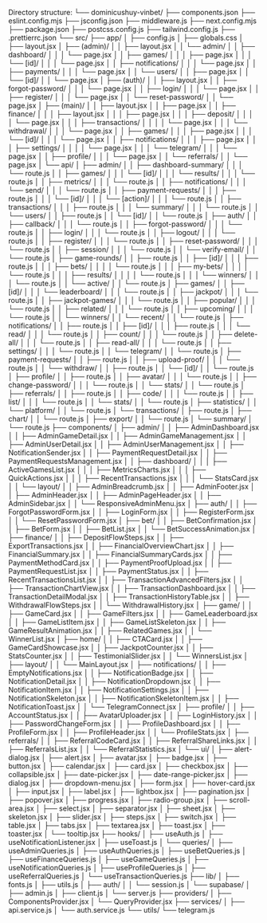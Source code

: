 Directory structure:
└── dominicushuy-vinbet/
    ├── components.json
    ├── eslint.config.mjs
    ├── jsconfig.json
    ├── middleware.js
    ├── next.config.mjs
    ├── package.json
    ├── postcss.config.js
    ├── tailwind.config.js
    ├── .prettierrc.json
    └── src/
        ├── app/
        │   ├── config.js
        │   ├── globals.css
        │   ├── layout.jsx
        │   ├── (admin)/
        │   │   ├── layout.jsx
        │   │   └── admin/
        │   │       ├── dashboard/
        │   │       │   └── page.jsx
        │   │       ├── games/
        │   │       │   ├── page.jsx
        │   │       │   └── [id]/
        │   │       │       └── page.jsx
        │   │       ├── notifications/
        │   │       │   └── page.jsx
        │   │       ├── payments/
        │   │       │   └── page.jsx
        │   │       └── users/
        │   │           ├── page.jsx
        │   │           └── [id]/
        │   │               └── page.jsx
        │   ├── (auth)/
        │   │   ├── layout.jsx
        │   │   ├── forgot-password/
        │   │   │   └── page.jsx
        │   │   ├── login/
        │   │   │   └── page.jsx
        │   │   ├── register/
        │   │   │   └── page.jsx
        │   │   └── reset-password/
        │   │       └── page.jsx
        │   ├── (main)/
        │   │   ├── layout.jsx
        │   │   ├── page.jsx
        │   │   ├── finance/
        │   │   │   ├── layout.jsx
        │   │   │   ├── page.jsx
        │   │   │   ├── deposit/
        │   │   │   │   └── page.jsx
        │   │   │   ├── transactions/
        │   │   │   │   └── page.jsx
        │   │   │   └── withdrawal/
        │   │   │       └── page.jsx
        │   │   ├── games/
        │   │   │   ├── page.jsx
        │   │   │   └── [id]/
        │   │   │       └── page.jsx
        │   │   ├── notifications/
        │   │   │   ├── page.jsx
        │   │   │   ├── settings/
        │   │   │   │   └── page.jsx
        │   │   │   └── telegram/
        │   │   │       └── page.jsx
        │   │   ├── profile/
        │   │   │   └── page.jsx
        │   │   └── referrals/
        │   │       └── page.jsx
        │   └── api/
        │       ├── admin/
        │       │   ├── dashboard-summary/
        │       │   │   └── route.js
        │       │   ├── games/
        │       │   │   └── [id]/
        │       │   │       └── results/
        │       │   │           └── route.js
        │       │   ├── metrics/
        │       │   │   └── route.js
        │       │   ├── notifications/
        │       │   │   └── send/
        │       │   │       └── route.js
        │       │   ├── payment-requests/
        │       │   │   ├── route.js
        │       │   │   └── [id]/
        │       │   │       └── [action]/
        │       │   │           └── route.js
        │       │   ├── transactions/
        │       │   │   ├── route.js
        │       │   │   └── summary/
        │       │   │       └── route.js
        │       │   └── users/
        │       │       ├── route.js
        │       │       └── [id]/
        │       │           └── route.js
        │       ├── auth/
        │       │   ├── callback/
        │       │   │   └── route.js
        │       │   ├── forgot-password/
        │       │   │   └── route.js
        │       │   ├── login/
        │       │   │   └── route.js
        │       │   ├── logout/
        │       │   │   └── route.js
        │       │   ├── register/
        │       │   │   └── route.js
        │       │   ├── reset-password/
        │       │   │   └── route.js
        │       │   ├── session/
        │       │   │   └── route.js
        │       │   └── verify-email/
        │       │       └── route.js
        │       ├── game-rounds/
        │       │   ├── route.js
        │       │   ├── [id]/
        │       │   │   ├── route.js
        │       │   │   ├── bets/
        │       │   │   │   └── route.js
        │       │   │   ├── my-bets/
        │       │   │   │   └── route.js
        │       │   │   ├── results/
        │       │   │   │   └── route.js
        │       │   │   └── winners/
        │       │   │       └── route.js
        │       │   └── active/
        │       │       └── route.js
        │       ├── games/
        │       │   ├── [id]/
        │       │   │   └── leaderboard/
        │       │   │       └── route.js
        │       │   ├── jackpot/
        │       │   │   └── route.js
        │       │   ├── jackpot-games/
        │       │   │   └── route.js
        │       │   ├── popular/
        │       │   │   └── route.js
        │       │   ├── related/
        │       │   │   └── route.js
        │       │   ├── upcoming/
        │       │   │   └── route.js
        │       │   └── winners/
        │       │       └── recent/
        │       │           └── route.js
        │       ├── notifications/
        │       │   ├── route.js
        │       │   ├── [id]/
        │       │   │   ├── route.js
        │       │   │   └── read/
        │       │   │       └── route.js
        │       │   ├── count/
        │       │   │   └── route.js
        │       │   ├── delete-all/
        │       │   │   └── route.js
        │       │   ├── read-all/
        │       │   │   └── route.js
        │       │   ├── settings/
        │       │   │   └── route.js
        │       │   └── telegram/
        │       │       └── route.js
        │       ├── payment-requests/
        │       │   ├── route.js
        │       │   ├── upload-proof/
        │       │   │   └── route.js
        │       │   └── withdraw/
        │       │       ├── route.js
        │       │       └── [id]/
        │       │           └── route.js
        │       ├── profile/
        │       │   ├── route.js
        │       │   ├── avatar/
        │       │   │   └── route.js
        │       │   ├── change-password/
        │       │   │   └── route.js
        │       │   └── stats/
        │       │       └── route.js
        │       ├── referrals/
        │       │   ├── route.js
        │       │   ├── code/
        │       │   │   └── route.js
        │       │   ├── list/
        │       │   │   └── route.js
        │       │   └── stats/
        │       │       └── route.js
        │       ├── statistics/
        │       │   └── platform/
        │       │       └── route.js
        │       └── transactions/
        │           ├── route.js
        │           ├── chart/
        │           │   └── route.js
        │           ├── export/
        │           │   └── route.js
        │           └── summary/
        │               └── route.js
        ├── components/
        │   ├── admin/
        │   │   ├── AdminDashboard.jsx
        │   │   ├── AdminGameDetail.jsx
        │   │   ├── AdminGameManagement.jsx
        │   │   ├── AdminUserDetail.jsx
        │   │   ├── AdminUserManagement.jsx
        │   │   ├── NotificationSender.jsx
        │   │   ├── PaymentRequestDetail.jsx
        │   │   ├── PaymentRequestsManagement.jsx
        │   │   ├── dashboard/
        │   │   │   ├── ActiveGamesList.jsx
        │   │   │   ├── MetricsCharts.jsx
        │   │   │   ├── QuickActions.jsx
        │   │   │   ├── RecentTransactions.jsx
        │   │   │   └── StatsCard.jsx
        │   │   └── layout/
        │   │       ├── AdminBreadcrumb.jsx
        │   │       ├── AdminFooter.jsx
        │   │       ├── AdminHeader.jsx
        │   │       ├── AdminPageHeader.jsx
        │   │       ├── AdminSidebar.jsx
        │   │       └── ResponsiveAdminMenu.jsx
        │   ├── auth/
        │   │   ├── ForgotPasswordForm.jsx
        │   │   ├── LoginForm.jsx
        │   │   ├── RegisterForm.jsx
        │   │   └── ResetPasswordForm.jsx
        │   ├── bet/
        │   │   ├── BetConfirmation.jsx
        │   │   ├── BetForm.jsx
        │   │   ├── BetList.jsx
        │   │   └── BetSuccessAnimation.jsx
        │   ├── finance/
        │   │   ├── DepositFlowSteps.jsx
        │   │   ├── ExportTransactions.jsx
        │   │   ├── FinancialOverviewChart.jsx
        │   │   ├── FinancialSummary.jsx
        │   │   ├── FinancialSummaryCards.jsx
        │   │   ├── PaymentMethodCard.jsx
        │   │   ├── PaymentProofUpload.jsx
        │   │   ├── PaymentRequestList.jsx
        │   │   ├── PaymentStatus.jsx
        │   │   ├── RecentTransactionsList.jsx
        │   │   ├── TransactionAdvancedFilters.jsx
        │   │   ├── TransactionChartView.jsx
        │   │   ├── TransactionDashboard.jsx
        │   │   ├── TransactionDetailModal.jsx
        │   │   ├── TransactionHistoryTable.jsx
        │   │   ├── WithdrawalFlowSteps.jsx
        │   │   └── WithdrawalHistory.jsx
        │   ├── game/
        │   │   ├── GameCard.jsx
        │   │   ├── GameFilters.jsx
        │   │   ├── GameLeaderboard.jsx
        │   │   ├── GameListItem.jsx
        │   │   ├── GameListSkeleton.jsx
        │   │   ├── GameResultAnimation.jsx
        │   │   ├── RelatedGames.jsx
        │   │   └── WinnerList.jsx
        │   ├── home/
        │   │   ├── CTACard.jsx
        │   │   ├── GameCardShowcase.jsx
        │   │   ├── JackpotCounter.jsx
        │   │   ├── StatsCounter.jsx
        │   │   ├── TestimonialSlider.jsx
        │   │   └── WinnersList.jsx
        │   ├── layout/
        │   │   └── MainLayout.jsx
        │   ├── notifications/
        │   │   ├── EmptyNotifications.jsx
        │   │   ├── NotificationBadge.jsx
        │   │   ├── NotificationDetail.jsx
        │   │   ├── NotificationDropdown.jsx
        │   │   ├── NotificationItem.jsx
        │   │   ├── NotificationSettings.jsx
        │   │   ├── NotificationSkeleton.jsx
        │   │   ├── NotificationSkeletonItem.jsx
        │   │   ├── NotificationToast.jsx
        │   │   └── TelegramConnect.jsx
        │   ├── profile/
        │   │   ├── AccountStatus.jsx
        │   │   ├── AvatarUploader.jsx
        │   │   ├── LoginHistory.jsx
        │   │   ├── PasswordChangeForm.jsx
        │   │   ├── ProfileDashboard.jsx
        │   │   ├── ProfileForm.jsx
        │   │   ├── ProfileHeader.jsx
        │   │   └── ProfileStats.jsx
        │   ├── referrals/
        │   │   ├── ReferralCodeCard.jsx
        │   │   ├── ReferralShareLinks.jsx
        │   │   ├── ReferralsList.jsx
        │   │   └── ReferralStatistics.jsx
        │   └── ui/
        │       ├── alert-dialog.jsx
        │       ├── alert.jsx
        │       ├── avatar.jsx
        │       ├── badge.jsx
        │       ├── button.jsx
        │       ├── calendar.jsx
        │       ├── card.jsx
        │       ├── checkbox.jsx
        │       ├── collapsible.jsx
        │       ├── date-picker.jsx
        │       ├── date-range-picker.jsx
        │       ├── dialog.jsx
        │       ├── dropdown-menu.jsx
        │       ├── form.jsx
        │       ├── hover-card.jsx
        │       ├── input.jsx
        │       ├── label.jsx
        │       ├── lightbox.jsx
        │       ├── pagination.jsx
        │       ├── popover.jsx
        │       ├── progress.jsx
        │       ├── radio-group.jsx
        │       ├── scroll-area.jsx
        │       ├── select.jsx
        │       ├── separator.jsx
        │       ├── sheet.jsx
        │       ├── skeleton.jsx
        │       ├── slider.jsx
        │       ├── steps.jsx
        │       ├── switch.jsx
        │       ├── table.jsx
        │       ├── tabs.jsx
        │       ├── textarea.jsx
        │       ├── toast.jsx
        │       ├── toaster.jsx
        │       └── tooltip.jsx
        ├── hooks/
        │   ├── useAuth.js
        │   ├── useNotificationListener.jsx
        │   ├── useToast.js
        │   └── queries/
        │       ├── useAdminQueries.js
        │       ├── useAuthQueries.js
        │       ├── useBetQueries.js
        │       ├── useFinanceQueries.js
        │       ├── useGameQueries.js
        │       ├── useNotificationQueries.js
        │       ├── useProfileQueries.js
        │       ├── useReferralQueries.js
        │       └── useTransactionQueries.js
        ├── lib/
        │   ├── fonts.js
        │   ├── utils.js
        │   ├── auth/
        │   │   └── session.js
        │   └── supabase/
        │       ├── admin.js
        │       ├── client.js
        │       └── server.js
        ├── providers/
        │   ├── ComponentsProvider.jsx
        │   └── QueryProvider.jsx
        ├── services/
        │   ├── api.service.js
        │   └── auth.service.js
        └── utils/
            └── telegram.js
